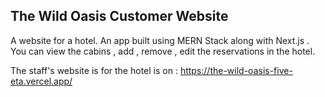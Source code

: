 



## The Wild Oasis Customer Website 

A website for a hotel. An app built using MERN Stack along with Next.js .
You can view the cabins , add , remove , edit the reservations in the hotel.


The staff's website is for the hotel is on : https://the-wild-oasis-five-eta.vercel.app/
